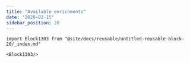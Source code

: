 ```yaml
---
title: "Available enrichments"
date: "2020-02-15"
sidebar_position: 20
---
```


```mdx-code-block
import Block1303 from "@site/docs/reusable/untitled-reusable-block-20/_index.md"

<Block1303/>
```
